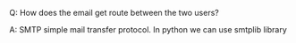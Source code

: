 Q: How does the email get route between the two users?

A: SMTP simple mail transfer protocol. 
In python we can use smtplib library
